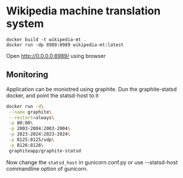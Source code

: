 # Wikipedia machine translation system

```
docker build -t wikipedia-mt .
docker run -dp 8989:8989 wikipedia-mt:latest
```

Open http://0.0.0.0:8989/ using browser


## Monitoring

Application can be moniotred using graphite.
Dun the graphite-statsd docker, and point the statsd-host to it

```bash
docker run -d\
 --name graphite\
 --restart=always\
 -p 80:80\
 -p 2003-2004:2003-2004\
 -p 2023-2024:2023-2024\
 -p 8125:8125/udp\
 -p 8126:8126\
 graphiteapp/graphite-statsd

```

Now change the `statsd_host` in gunicorn.conf.py or use --statsd-host commandline option of gunicorn.

